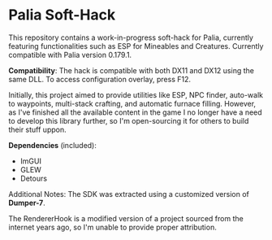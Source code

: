 # Palia Soft-Hack
This repository contains a work-in-progress soft-hack for Palia, currently featuring functionalities such as ESP for Mineables and Creatures. 
Currently compatible with Palia version 0.179.1.

**Compatibility**: The hack is compatible with both DX11 and DX12 using the same DLL. To access configuration overlay, press F12.

Initially, this project aimed to provide utilities like ESP, NPC finder, auto-walk to waypoints, multi-stack crafting, and automatic furnace filling. However, as I've finished all the available content in the game I no longer have a need to develop this library further, so I'm open-sourcing it for others to build their stuff uppon.

**Dependencies** (included):
- ImGUI
- GLEW
- Detours

Additional Notes:
The SDK was extracted using a customized version of **Dumper-7**.

The RendererHook is a modified version of a project sourced from the internet years ago, so I'm unable to provide proper attribution.